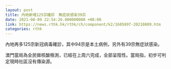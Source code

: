 ```yaml
---
layout: post
title: 內地新增125宗確診　無症狀感染39宗
date: 2021-08-09 22:54:26.000000000 +08:00
link: https://news.rthk.hk/rthk/ch/component/k2/1605097-20210809.htm
categories: rthk
---
```


內地再多125宗新冠病毒確診，其中94宗是本土病例，另外有39宗無症狀感染。

澳門當局為全民做核酸檢測，已經在上周六完成，全部呈陰性。當局指，初步可判定現時社區沒有傳染源。
